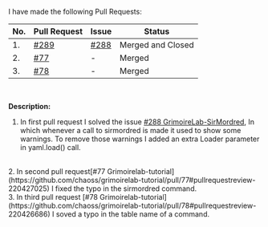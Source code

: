 I have made the following Pull Requests: 
<br />

| No. | Pull Request | Issue | Status |
| --- | --- | --- | --- |
| 1. | [#289](https://github.com/chaoss/grimoirelab-sirmordred/pull/289#event-2235401573) | [#288](https://github.com/chaoss/grimoirelab-sirmordred/issues/288) | Merged and Closed|
| 2. | [#77](https://github.com/chaoss/grimoirelab-tutorial/pull/77#pullrequestreview-220427025) | - | Merged |
| 3. | [#78](https://github.com/chaoss/grimoirelab-tutorial/pull/78#pullrequestreview-220426686) | - | Merged |

<br />

**Description:**

1. In first pull request I solved the issue [#288 GrimoireLab-SirMordred](https://github.com/chaoss/grimoirelab-sirmordred/issues/288), In which whenever a call to sirmordred is made it used to show some warnings. To remove those warnings I added an extra Loader parameter in yaml.load() call.
<br />
2. In second pull request[#77 Grimoirelab-tutorial](https://github.com/chaoss/grimoirelab-tutorial/pull/77#pullrequestreview-220427025) I fixed the typo in the sirmordred command.
<br />
3. In third pull request [#78 Grimoirelab-tutorial](https://github.com/chaoss/grimoirelab-tutorial/pull/78#pullrequestreview-220426686) I soved a typo in the table name of a command.